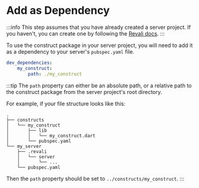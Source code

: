 # Add as Dependency

:::info
This step assumes that you have already created a server project. If you haven't, you can create one by following the [Revali docs][create-server-project].
:::

To use the construct package in your server project, you will need to add it as a dependency to your server's `pubspec.yaml` file.

```yaml title="pubspec.yaml"
dev_dependencies:
    my_construct:
        path: ./my_construct
```

:::tip
The `path` property can either be an absolute path, or a relative path to the construct package from the server project's root directory.

For example, if your file structure looks like this:

```tree
.
├── constructs
│   └── my_construct
│       ├── lib
│       │   └── my_construct.dart
│       └── pubspec.yaml
└── my_server
    ├── .revali
    │   └── server
    │       └── ...
    └── pubspec.yaml
```

Then the `path` property should be set to `../constructs/my_construct`.
:::

[create-server-project]: ../../revali/getting-started/00-installation.md
